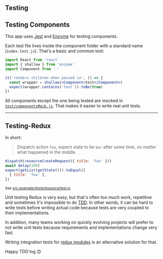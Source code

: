 ## Testing

## Testing Components
This app uses [Jest](http://facebook.github.io/jest/) and [Enzyme](http://airbnb.io/enzyme/) for testing components.

Each test file lives inside the component folder with a standard name (`index.test.js`). That's a basic and common test:
```jsx
import React from 'react'
import { shallow } from 'enzyme'
import Component from '.'

it('renders children when passed in', () => {
  const wrapper = shallow(<Component>test</Component>)
  expect(wrapper.contains('test')).toBe(true)
})
```

All components except the one being tested are mocked in [`test/componentsMock.js`](https://github.com/thinq4yourself/betterup-test/blob/master/src/test/componentsMock.js). That makes it easier to write real unit tests.

---

## Testing-Redux

In short:
> Dispatch action `foo`, expect state to be `bar` after some time, no matter what happened in the middle.
```js
dispatch(resourceCreateRequest({ title: 'foo' }))
await delay(100)
expect(getList(getState())).toEqual([
  { title: 'foo' },
])
```
<sup>See [src-example/store/resource/test.js](https://github.com/thinq4yourself/betterup-test/blob/master/src/store/resource/test.js)</sup>

Unit testing Redux is very easy, but that's often too much work, repetitive and sometimes it's impossible to do [TDD](https://en.wikipedia.org/wiki/Test-driven_development). In other words, it can be hard to write tests before writing actual code because tests are very coupled to their implementations.

In addition, many teams working on quickly evolving projects will prefer to not write unit tests because requirements and implementations change very fast.

Writing integration tests for [redux modules](./Redux.md) is an alternative solution for that.

Happy TDD'ing 😊
